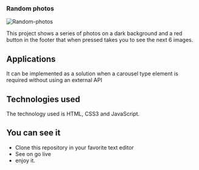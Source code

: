 ### Random photos
![Random-photos](https://user-images.githubusercontent.com/93014692/196013736-abb879f0-05c9-456f-a4bb-a1ad681be36e.gif)


This project shows a series of photos on a dark background and a red button in the footer that when pressed takes you to see the next 6 images.

## Applications

It can be implemented as a solution when a carousel type element is required without using an external API

## Technologies used

The technology used is HTML, CSS3 and JavaScript.

## You can see it

- Clone this repository in your favorite text editor
- See on go live
- enjoy it.


